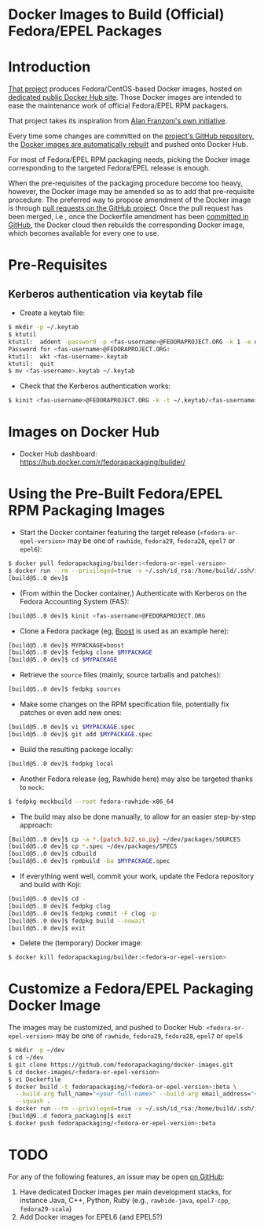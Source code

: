 Docker Images to Build (Official) Fedora/EPEL Packages
======================================================

# Introduction
[That project](https://github.com/fedorapackaging/docker-images)
produces Fedora/CentOS-based Docker images, hosted on [dedicated
public Docker Hub site](https://hub.docker.com/r/fedorapackaging/builder/).
Those Docker images are intended to ease the maintenance work of official
Fedora/EPEL RPM packagers.

That project takes its inspiration from [Alan Franzoni's own
initiative](http://github.com/alanfranz/docker-rpm-builder).

Every time some changes are committed on the [project's GitHub
repository](https://github.com/fedorapackaging/docker-images),
the [Docker images are automatically
rebuilt](https://hub.docker.com/r/fedorapackaging/builder/builds/)
and pushed onto Docker Hub.

For most of Fedora/EPEL RPM packaging needs, picking the Docker image
corresponding to the targeted Fedora/EPEL release is enough.

When the pre-requisites of the packaging procedure become too heavy, however,
the Docker image may be amended so as to add that pre-requisite procedure.
The preferred way to propose amendment of the Docker image is through
[pull requests on the GitHub
project](https://github.com/fedorapackaging/docker-images/pulls).
Once the pull request has been merged, i.e., once the Dockerfile amendment
has been [committed in
GitHub](https://github.com/fedorapackaging/docker-images/commits/master),
the Docker cloud then rebuilds the corresponding Docker image, which becomes
available for every one to use. 

# Pre-Requisites
## Kerberos authentication via keytab file
* Create a keytab file:
```bash
$ mkdir -p ~/.keytab
$ ktutil 
ktutil:  addent -password -p <fas-username>@FEDORAPROJECT.ORG -k 1 -e des-cbc-md5
Password for <fas-username>@FEDORAPROJECT.ORG: 
ktutil:  wkt <fas-username>.keytab
ktutil:  quit
$ mv <fas-username>.keytab ~/.keytab
```
* Check that the Kerberos authentication works:
```bash
$ kinit <fas-username>@FEDORAPROJECT.ORG -k -t ~/.keytab/<fas-username>.keytab 
```

# Images on Docker Hub
* Docker Hub dashboard: https://hub.docker.com/r/fedorapackaging/builder/

# Using the Pre-Built Fedora/EPEL RPM Packaging Images
* Start the Docker container featuring the target release
  (``<fedora-or-epel-version>`` may be one of ``rawhide``, ``fedora29``,
  ``fedora28``, ``epel7`` or ``epel6``):
```bash
$ docker pull fedorapackaging/builder:<fedora-or-epel-version>
$ docker run --rm --privileged=true -v ~/.ssh/id_rsa:/home/build/.ssh/id_rsa -v ~/.ssh/id_rsa.pub:/home/build/.ssh/id_rsa.pub -it fedorapackaging/builder:<fedora-or-epel-version>
[build@5..0 dev]$ 
```

* (From within the Docker container,) Authenticate with Kerberos
  on the Fedora Accounting System (FAS):
```bash
[build@5..0 dev]$ kinit <fas-username>@FEDORAPROJECT.ORG
```

* Clone a Fedora package (eg,
  [Boost](http://www.boost.org) is used as an example here):
```bash
[build@5..0 dev]$ MYPACKAGE=boost
[build@5..0 dev]$ fedpkg clone $MYPACKAGE
[build@5..0 dev]$ cd $MYPACKAGE
```

* Retrieve the ``source`` files (mainly, source tarballs and patches):
```bash
[build@5..0 dev]$ fedpkg sources
```

* Make some changes on the RPM specification file, potentially
  fix patches or even add new ones:
```bash
[build@5..0 dev]$ vi $MYPACKAGE.spec
[build@5..0 dev]$ git add $MYPACKAGE.spec
```

* Build the resulting packege locally:
```bash
[build@5..0 dev]$ fedpkg local
```

* Another Fedora release (eg, Rawhide here) may also be targeted
  thanks to ``mock``:
```bash
$ fedpkg mockbuild --root fedora-rawhide-x86_64
```

* The build may also be done manually, to allow for an easier
  step-by-step approach:
```bash
[Build@5..0 dev]$ cp -a *.{patch,bz2,so,py} ~/dev/packages/SOURCES
[build@5..0 dev]$ cp *.spec ~/dev/packages/SPECS
[build@5..0 dev]$ cdbuild
[build@5..0 dev]$ rpmbuild -ba $MYPACKAGE.spec
```

* If everything went well, commit your work, update the Fedora repository
  and build with Koji:
```bash
[build@5..0 dev]$ cd -
[build@5..0 dev]$ fedpkg clog
[build@5..0 dev]$ fedpkg commit -F clog -p
[build@5..0 dev]$ fedpkg build --nowait
[build@5..0 dev]$ exit
```

* Delete the (temporary) Docker image:
```bash
$ docker kill fedorapackaging/builder:<fedora-or-epel-version>
```

# Customize a Fedora/EPEL Packaging Docker Image
The images may be customized, and pushed to Docker Hub:
``<fedora-or-epel-version>`` may be one of ``rawhide``, ``fedora29``,
``fedora28``, ``epel7`` or ``epel6``
```bash
$ mkdir -p ~/dev
$ cd ~/dev
$ git clone https://github.com/fedorapackaging/docker-images.git
$ cd docker-images/<fedora-or-epel-version>
$ vi Dockerfile
$ docker build -t fedorapackaging/<fedora-or-epel-version>:beta \
  --build-arg full_name="<your-full-name>" --build-arg email_address="<your-email-address>" \
  --squash .
$ docker run --rm --privileged=true -v ~/.ssh/id_rsa:/home/build/.ssh/id_rsa -v ~/.ssh/id_rsa.pub:/home/build/.ssh/id_rsa.pub -it fedorapackaging/<fedora-or-epel-version>:beta
[build@9..d fedora_packaging]$ exit
$ docker push fedorapackaging/<fedora-or-epel-version>:beta
```

# TODO
For any of the following features, an issue may be open [on GitHub](https://github.com/fedorapackaging/docker-images/issues):
1. Have dedicated Docker images per main development stacks, for instance Java, C++, Python, Ruby
(e.g., ``rawhide-java``, ``epel7-cpp``, ``fedora29-scala``)
2. Add Docker images for EPEL6 (and EPEL5?)
 


